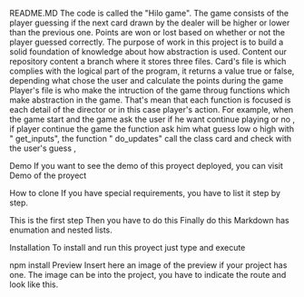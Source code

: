 README.MD
The code is called the "Hilo game". The game consists of the player guessing if the next card drawn by the dealer will be higher or lower than the previous one. Points are won or lost based on whether or not the player guessed correctly. The purpose of work in this project is to build a solid foundation of knowledge about how abstraction is used.
Content
our repository content a branch where it stores three files. 
Card's file is which complies with the logical part of the program, it returns a value true or false, depending what chose the user and calculate the points during the game  
Player's file is who make the intruction of the game throug functions which make abstraction in the game. That's mean that each function is focused is each detail of the director or in this case player's action. For example, when the game start and the game ask the user if he want continue playing or no , if player continue the game the function ask him what guess low o high with " get_inputs", the function " do_updates" call the class card and check with the user's guess ,

Demo
If you want to see the demo of this proyect deployed, you can visit Demo of the proyect

How to clone
If you have special requirements, you have to list it step by step.

This is the first step
Then you have to do this
Finally do this
Markdown has enumation and nested lists.

Installation
To install and run this proyect just type and execute

npm install
Preview
Insert here an image of the preview if your project has one. The image can be into the project, you have to indicate the route and look like this.

